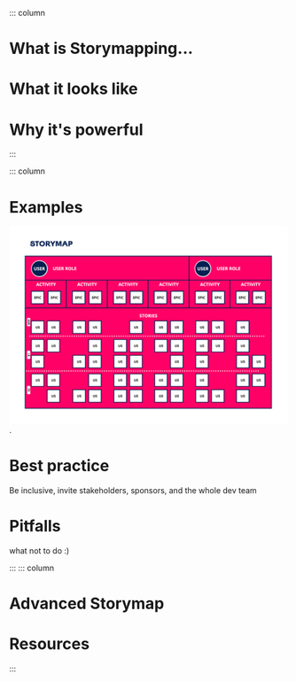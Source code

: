 ::: column
# What is Storymapping...


# What it looks like


# Why it's powerful


:::

::: column
# Examples

![Schema of a storymap](assets/storymap.jpg "Storymap example").

# Best practice

Be inclusive, invite stakeholders, sponsors, and the whole dev team

# Pitfalls

what not to do :)

:::
::: column

# Advanced Storymap

# Resources

:::